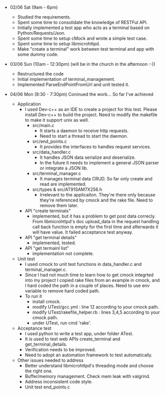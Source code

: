 - 02/06 Sat (9am - 6pm)
  - Studied the requirements.
  - Spent some time to consolidate the knowledge of RESTFul API.
  - Initially implemented a test app who acts as a terminal based on Python/Requests/Json.
  - Spent some time to setup cMock and wrote a simple test case.
  - Spent some time to setup libmicrohttpd.
  - Make "create a terminal" work between test terminal and app with some dummy code. 
    
- 03/06 Sun (10am - 12:30pm) (will be in the church in the afternoon :-))
  - Restructured the code
  - Initial implementation of terminal_management.
  - Implemented ParseEndPointFromUrl and unit tested it.

- 04/06 Mon (8:30 - 7:30pm) 
  Coninued the work...
  So far I've achieved 
  - Application
    - I used Dev-c++ as an IDE to create a project for this test. Please install Dev-c++ to build the project. Need to modify the makefile to make it support unix as well.
      - src/main.c
        - It starts a daemon to receive http requests.
        - Need to start a thread to start the daemon.
      - src/end_points.c
        - It provides the interfaces to handles request services.
      - src/data_handler.c
        - It handles JSON data serialize and deserialize. 
        - In the future it needs to implement a general JSON parser or integrate a JSON lib.
      - src/terminal_manager.c
        - It manages terminal data CRUD. So far only create and read are implemented.
      - src/types & src/AT91SAM7X256.h
        - Irrelevant to the applicaiton. They're there only because they're referenced by cmock and the rake file. Need to remove them later.  
    - API "create terminals" 
      - implemented, but it has a problem to get post data correcly. From libmicrohttpd's doc upload_data in the request handling call back function is empty for the first time and afterwards it will have value. It failed acceptance test anyway. 
    - API "get terminal details"
      - implemented, tested.
    - API "get termainl list"
      - implementation not complete.
  - Unit test
    - I used cmock to unit test functions in data_handler.c and terminal_manager.c.
    - Since I had not much time to learn how to get cmock integrted into my project I copied rake files from an example in cmock, and I hard coded the path in a couple of places. Need to use env variable to remove hard coded path.
    - To run it
      - install cmock.
      - modify UTest/gcc.yml : line 12 according to your cmock path.
      - modify UTest/rakefile_helper.rb : lines 3,4,5 according to your cmock path. 
      - under UTest, run cmd 'rake'.
  - Acceptance test
    - I used python to write a test app, under folder ATest.
    - It is used to test web APIs create_terminal and get_terminal_details.
    - Verification needs to be improved.
    - Need to adopt an automation framework to test automatically.
  - Other issues needed to address
    - Better understand libmicrohttpd's threading mode and choose the right one.
    - Buffer/memory management. Check mem leak with valgrind.
    - Address inconsistent code style.
    - Unit test end_points.c
